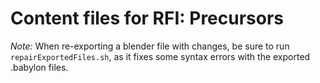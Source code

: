 Content files for RFI: Precursors
=================================

*Note:*
When re-exporting a blender file with changes, be sure to run 
`repairExportedFiles.sh`, as it fixes some syntax errors with the exported
.babylon files.
